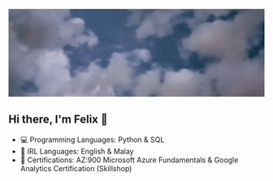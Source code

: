 ![Picture of clouds on a cloudy day](https://github.com/F-Menges/F-Menges/blob/341ff9f88f2c0225c39af1e31b03e8ab46e6d636/clouds.jpg)
## Hi there, I'm Felix 👋
- :computer: Programming Languages: Python & SQL
- :crocodile: IRL Languages: English & Malay
- :medal_sports: Certifications: AZ:900 Microsoft Azure Fundamentals & Google Analytics Certification (Skillshop)
<!--![gradient line](https://user-images.githubusercontent.com/74038190/212284115-f47cd8ff-2ffb-4b04-b5bf-4d1c14c0247f.gif)-->
<!--
**F-Menges/F-Menges** is a ✨ _special_ ✨ repository because its `README.md` (this file) appears on your GitHub profile.

Here are some ideas to get you started:

- 🔭 I’m currently working on ...
- 🌱 I’m currently learning ...
- 👯 I’m looking to collaborate on ...
- 🤔 I’m looking for help with ...
- 💬 Ask me about ...
- 📫 How to reach me: ...
- 😄 Pronouns: ...
- ⚡ Fun fact: ...
-->
